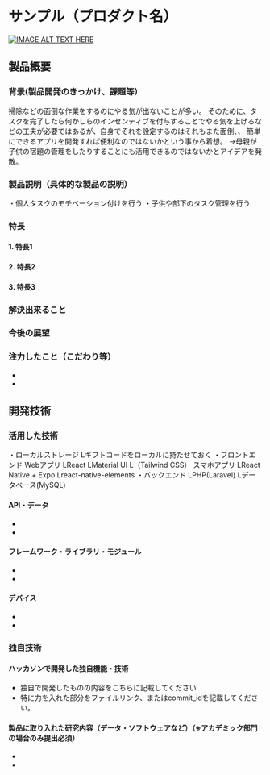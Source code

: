 # サンプル（プロダクト名）

[![IMAGE ALT TEXT HERE](https://jphacks.com/wp-content/uploads/2022/08/JPHACKS2022_ogp.jpg)](https://www.youtube.com/watch?v=LUPQFB4QyVo)

## 製品概要
### 背景(製品開発のきっかけ、課題等）
 掃除などの面倒な作業をするのにやる気が出ないことが多い。
 そのために、タスクを完了したら何かしらのインセンティブを付与することでやる気を上げるなどの工夫が必要ではあるが、自身でそれを設定するのはそれもまた面倒、、
 簡単にできるアプリを開発すれば便利なのではないかという事から着想。
 →母親が子供の宿題の管理をしたりすることにも活用できるのではないかとアイデアを発散。
 
### 製品説明（具体的な製品の説明）
・個人タスクのモチベーション付けを行う
・子供や部下のタスク管理を行う
### 特長
#### 1. 特長1
#### 2. 特長2
#### 3. 特長3

### 解決出来ること
### 今後の展望
### 注力したこと（こだわり等）
* 
* 

## 開発技術
### 活用した技術
・ローカルストレージ
	 Lギフトコードをローカルに持たせておく
・フロントエンド
 	Webアプリ
   LReact
		  LMaterial UI
		  L（Tailwind CSS）
	 スマホアプリ
		 LReact Native + Expo
		 Lreact-native-elements
・バックエンド
 	LPHP(Laravel)
	 Lデータベース(MySQL)

#### API・データ
* 
* 

#### フレームワーク・ライブラリ・モジュール
* 
* 

#### デバイス
* 
* 

### 独自技術
#### ハッカソンで開発した独自機能・技術
* 独自で開発したものの内容をこちらに記載してください
* 特に力を入れた部分をファイルリンク、またはcommit_idを記載してください。

#### 製品に取り入れた研究内容（データ・ソフトウェアなど）（※アカデミック部門の場合のみ提出必須）
* 
* 
